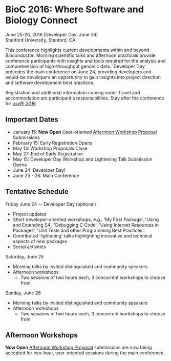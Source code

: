 # BioC 2016: Where Software and Biology Connect

June 25-26, 2016 (Developer Day: June 24)<br />
Stanford University, Stanford, CA<br />

This conference highlights current developments within and beyond
_Bioconductor_. Morning scientific talks and afternoon practicals
provide conference participants with insights and tools required for
the analysis and comprehension of high-throughput genomic
data. 'Developer Day' precedes the main conference on June 24,
providing developers and would-be developers an opportunity to gain
insights into project direction and software development best
practices.

Registration and additional information coming soon! Travel and
accommodation are participant's responsibilities. Stay after the
conference for _[useR! 2016]_.

## Important Dates

- January 15: **Now Open** User-oriented
  [Afternoon Workshop Proposal][] Submissions
- February 15: Early Registration Opens
- May 13: Workshop Proposals Close
- May 27: End of Early Registration
- May 15: Developer Day Workshop and Lightening Talk Submission Opens
- June 24: Developer Day!
- June 25 - 26: Main Conference

## Tentative Schedule

Friday June 24 -- Developer Day (optional)

- Project updates
- Short developer-oriented workshops, e.g., 'My First Package', 'Using
  and Extending S4', 'Debugging C Code', 'Using Internet Resources in
  Packages', 'Unit Tests and other Programming Best Practices'.
- Contributed 'lightening' talks highlighting innovative and technical
  aspects of new packages
- Social activities

Saturday, June 25

- Morning talks by invited distinguished and community speakers
- Afternoon workshops
  - Two sessions of two hours each, 3 concurrent workshops to choose
    from

Sunday, June 26

- Morning talks by invited distinguished and community speakers
- Afternoon workshops
  - Two sessions of two hours each, 3 concurrent workshops to choose
    from

## Afternoon Workshops

**Now Open** [Afternoon Workshop Proposal][] submissions are now being
accepted for two-hour, user-oriented sessions during the main
conference.

[Afternoon Workshop Proposal]: https://www.surveymonkey.com/r/GGR5GVK
[useR! 2016]: http://user2016.org/
